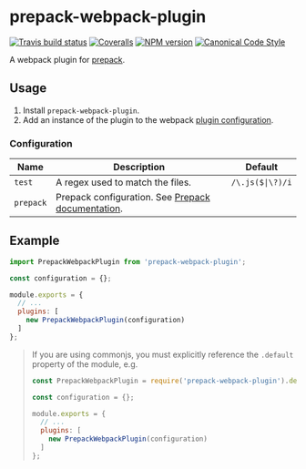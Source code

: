 # prepack-webpack-plugin

[![Travis build status](http://img.shields.io/travis/gajus/prepack-webpack-plugin/master.svg?style=flat-square)](https://travis-ci.org/gajus/prepack-webpack-plugin)
[![Coveralls](https://img.shields.io/coveralls/gajus/prepack-webpack-plugin.svg?style=flat-square)](https://github.com/gajus/prepack-webpack-plugin)
[![NPM version](http://img.shields.io/npm/v/prepack-webpack-plugin.svg?style=flat-square)](https://www.npmjs.org/package/prepack-webpack-plugin)
[![Canonical Code Style](https://img.shields.io/badge/code%20style-canonical-blue.svg?style=flat-square)](https://github.com/gajus/canonical)

A webpack plugin for [prepack](https://prepack.io/).

## Usage

1. Install `prepack-webpack-plugin`.
1. Add an instance of the plugin to the webpack [plugin configuration](https://webpack.js.org/configuration/plugins/).

### Configuration

|Name|Description|Default|
|---|---|---|
|`test`|A regex used to match the files.|`/\.js($\|\?)/i`|
|`prepack`|Prepack configuration. See [Prepack documentation](https://prepack.io/getting-started.html#options).|

## Example

```js
import PrepackWebpackPlugin from 'prepack-webpack-plugin';

const configuration = {};

module.exports = {
  // ...
  plugins: [
    new PrepackWebpackPlugin(configuration)
  ]
};

```

> If you are using commonjs, you must explicitly reference the `.default` property of the module, e.g.
>
> ```js
> const PrepackWebpackPlugin = require('prepack-webpack-plugin').default;
> 
> const configuration = {};
> 
> module.exports = {
>   // ...
>   plugins: [
>     new PrepackWebpackPlugin(configuration)
>   ]
> };
>
> ```
